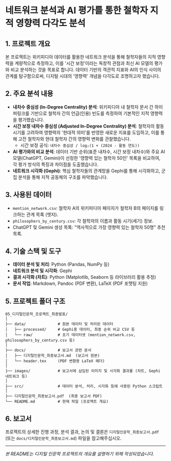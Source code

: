# 네트워크 분석과 AI 평가를 통한 철학자 지적 영향력 다각도 분석

## 1. 프로젝트 개요

본 프로젝트는 위키피디아 데이터를 활용한 네트워크 분석을 통해 철학자들의 지적 영향력을 계량적으로 측정하고, 이를 '시간 보정'이라는 독창적 관점과 최신 AI 모델의 평가와 비교 분석하는 것을 목표로 합니다. 데이터 기반의 객관적 지표와 AI의 인식 사이의 관계를 탐구함으로써, 디지털 시대의 '영향력' 개념을 다각도로 조명하고자 했습니다.

## 2. 주요 분석 내용

- **내차수 중심성 (In-Degree Centrality) 분석**: 위키피디아 내 철학자 문서 간 하이퍼링크를 기반으로 철학자 간의 언급(인용) 빈도를 측정하여 기본적인 지적 영향력을 평가했습니다.
- **시간 보정 내차수 중심성 (Adjusted In-Degree Centrality) 분석**: 철학자의 활동 시기를 고려하여 영향력의 '현대적 의미'를 반영한 새로운 지표를 도입하고, 이를 통해 고전 철학자와 현대 철학자 간의 영향력 변화를 관찰했습니다.
  - 시간 보정 공식: `내차수 중심성 / log₂(1 + (2024 - 활동 연도))`
- **AI 평가와의 비교 분석**: 데이터 기반 순위(표준 내차수, 시간 보정 내차수)와 주요 AI 모델(ChatGPT, Gemini)이 선정한 '영향력 있는 철학자 50인' 목록을 비교하여, 각 평가 방식의 특징과 차이점을 도출했습니다.
- **네트워크 시각화 (Gephi)**: 핵심 철학자들의 관계망을 Gephi를 통해 시각화하고, 군집 분석을 통해 지적 공동체의 구조를 파악했습니다.

## 3. 사용된 데이터

- `mention_network.csv`: 철학자 A의 위키피디아 페이지가 철학자 B의 페이지를 링크하는 관계 목록 (엣지).
- `philosophers_by_century.csv`: 각 철학자의 이름과 활동 시기(세기) 정보.
- ChatGPT 및 Gemini 생성 목록: "역사적으로 가장 영향력 있는 철학자 50명" 추천 목록.

## 4. 기술 스택 및 도구

- **데이터 분석 및 처리**: Python (Pandas, NumPy 등)
- **네트워크 분석 및 시각화**: Gephi
- **결과 시각화 (차트)**: Python (Matplotlib, Seaborn 등 라이브러리 활용 추정)
- **문서 작업**: Markdown, Pandoc (PDF 변환), LaTeX (PDF 포맷팅 지원)

## 5. 프로젝트 폴더 구조

```
05_디지털인문학_프로젝트_최종발표/
│
├── data/              # 원본 데이터 및 처리된 데이터
│   ├── processed/     # Gephi용 데이터, 최종 순위 비교 CSV 등
│   └── raw/           # 초기 데이터셋 (mention_network.csv, philosophers_by_century.csv 등)
│
├── docs/              # 보고서 관련 문서
│   ├── 디지털인문학_최종보고서.md  (보고서 원본)
│   └── header.tex     (PDF 변환용 LaTeX 헤더)
│
├── images/            # 보고서에 삽입된 이미지 및 시각화 결과물 (차트, Gephi 네트워크 등)
│
├── src/               # 데이터 분석, 처리, 시각화 등에 사용된 Python 스크립트
│
├── 디지털인문학_최종보고서.pdf  (최종 보고서 PDF)
└── README.md          # 현재 파일 (프로젝트 개요)
```

## 6. 보고서

프로젝트의 상세한 진행 과정, 분석 결과, 논의 및 결론은 `디지털인문학_최종보고서.pdf` (또는 `docs/디지털인문학_최종보고서.md`) 파일을 참고해주십시오.

---

_본 README는 디지털 인문학 프로젝트의 개요를 설명하기 위해 작성되었습니다._
